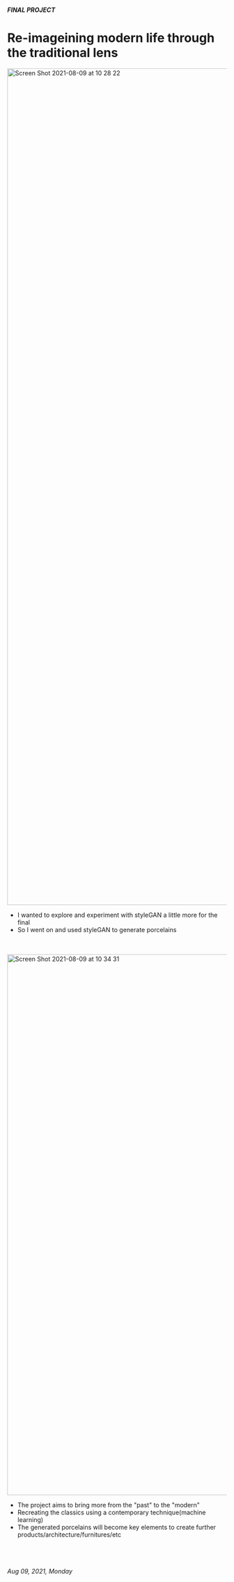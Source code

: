 
##### FINAL PROJECT
# Re-imageining modern life through the traditional lens

<img width="1920" alt="Screen Shot 2021-08-09 at 10 28 22" src="https://user-images.githubusercontent.com/65922297/128748977-26acd45e-e07c-443f-892f-59233aba57d9.png">

- I wanted to explore and experiment with styleGAN a little more for the final
- So I went on and used styleGAN to generate porcelains

</br>
</br>

<img width="1241" alt="Screen Shot 2021-08-09 at 10 34 31" src="https://user-images.githubusercontent.com/65922297/128748960-e8c2bc9b-a76f-4702-8698-20de8e10383c.png">

- The project aims to bring more from the "past" to the "modern"
- Recreating the classics using a contemporary technique(machine learning)
- The generated porcelains will become key elements to create further products/architecture/furnitures/etc

</br>
</br>

###### *Aug 09, 2021, Monday*
